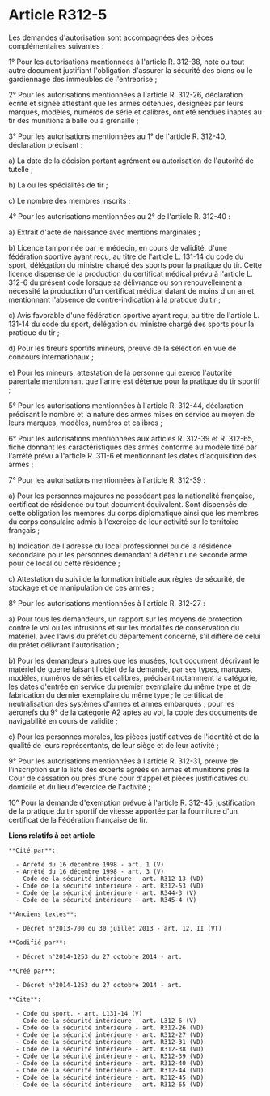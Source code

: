 # Article R312-5

Les demandes d'autorisation sont accompagnées des pièces complémentaires suivantes : 

1° Pour les autorisations mentionnées à l'article R. 312-38, note ou tout autre document justifiant l'obligation d'assurer la
sécurité des biens ou le gardiennage des immeubles de l'entreprise ; 

2° Pour les autorisations mentionnées à l'article R. 312-26, déclaration écrite et signée attestant que les armes détenues,
désignées par leurs marques, modèles, numéros de série et calibres, ont été rendues inaptes au tir des munitions à balle ou à
grenaille ; 

3° Pour les autorisations mentionnées au 1° de l'article R. 312-40, déclaration précisant : 

a) La date de la décision portant agrément ou autorisation de l'autorité de tutelle ; 

b) La ou les spécialités de tir ; 

c) Le nombre des membres inscrits ; 

4° Pour les autorisations mentionnées au 2° de l'article R. 312-40 : 

a) Extrait d'acte de naissance avec mentions marginales ; 

b) Licence tamponnée par le médecin, en cours de validité, d'une fédération sportive ayant reçu, au titre de l'article L.
131-14 du code du sport, délégation du ministre chargé des sports pour la pratique du tir. Cette licence dispense de la
production du certificat médical prévu à l'article L. 312-6 du présent code lorsque sa délivrance ou son renouvellement a
nécessité la production d'un certificat médical datant de moins d'un an et mentionnant l'absence de contre-indication à la
pratique du tir ; 

c) Avis favorable d'une fédération sportive ayant reçu, au titre de l'article L. 131-14 du code du sport, délégation du
ministre chargé des sports pour la pratique du tir ; 

d) Pour les tireurs sportifs mineurs, preuve de la sélection en vue de concours internationaux ; 

e) Pour les mineurs, attestation de la personne qui exerce l'autorité parentale mentionnant que l'arme est détenue pour la
pratique du tir sportif ; 

5° Pour les autorisations mentionnées à l'article R. 312-44, déclaration précisant le nombre et la nature des armes mises en
service au moyen de leurs marques, modèles, numéros et calibres ; 

6° Pour les autorisations mentionnées aux articles R. 312-39 et R. 312-65, fiche donnant les caractéristiques des armes
conforme au modèle fixé par l'arrêté prévu à l'article R. 311-6 et mentionnant les dates d'acquisition des armes ; 

7° Pour les autorisations mentionnées à l'article R. 312-39 : 

a) Pour les personnes majeures ne possédant pas la nationalité française, certificat de résidence ou tout document
équivalent. Sont dispensés de cette obligation les membres du corps diplomatique ainsi que les membres du corps consulaire
admis à l'exercice de leur activité sur le territoire français ; 

b) Indication de l'adresse du local professionnel ou de la résidence secondaire pour les personnes demandant à détenir une
seconde arme pour ce local ou cette résidence ; 

c) Attestation du suivi de la formation initiale aux règles de sécurité, de stockage et de manipulation de ces armes ; 

8° Pour les autorisations mentionnées à l'article R. 312-27 : 

a) Pour tous les demandeurs, un rapport sur les moyens de protection contre le vol ou les intrusions et sur les modalités de
conservation du matériel, avec l'avis du préfet du département concerné, s'il diffère de celui du préfet délivrant
l'autorisation ; 

b) Pour les demandeurs autres que les musées, tout document décrivant le matériel de guerre faisant l'objet de la demande,
par ses types, marques, modèles, numéros de séries et calibres, précisant notamment la catégorie, les dates d'entrée en
service du premier exemplaire du même type et de fabrication du dernier exemplaire du même type ; le certificat de
neutralisation des systèmes d'armes et armes embarqués ; pour les aéronefs du 9° de la catégorie A2 aptes au vol, la copie
des documents de navigabilité en cours de validité ; 

c) Pour les personnes morales, les pièces justificatives de l'identité et de la qualité de leurs représentants, de leur siège
et de leur activité ; 

9° Pour les autorisations mentionnées à l'article R. 312-31, preuve de l'inscription sur la liste des experts agréés en armes
et munitions près la Cour de cassation ou près d'une cour d'appel et pièces justificatives du domicile et du lieu d'exercice
de l'activité ; 

10° Pour la demande d'exemption prévue à l'article R. 312-45, justification de la pratique du tir sportif de vitesse apportée
par la fourniture d'un certificat de la Fédération française de tir.

**Liens relatifs à cet article**

	**Cité par**:

	  - Arrêté du 16 décembre 1998 - art. 1 (V)
	  - Arrêté du 16 décembre 1998 - art. 3 (V)
	  - Code de la sécurité intérieure - art. R312-13 (VD)
	  - Code de la sécurité intérieure - art. R312-53 (VD)
	  - Code de la sécurité intérieure - art. R344-3 (V)
	  - Code de la sécurité intérieure - art. R345-4 (V)

	**Anciens textes**:

	  - Décret n°2013-700 du 30 juillet 2013 - art. 12, II (VT)

	**Codifié par**:

	  - Décret n°2014-1253 du 27 octobre 2014 - art.

	**Créé par**:

	  - Décret n°2014-1253 du 27 octobre 2014 - art.

	**Cite**:

	  - Code du sport. - art. L131-14 (V)
	  - Code de la sécurité intérieure - art. L312-6 (V)
	  - Code de la sécurité intérieure - art. R312-26 (VD)
	  - Code de la sécurité intérieure - art. R312-27 (VD)
	  - Code de la sécurité intérieure - art. R312-31 (VD)
	  - Code de la sécurité intérieure - art. R312-38 (VD)
	  - Code de la sécurité intérieure - art. R312-39 (VD)
	  - Code de la sécurité intérieure - art. R312-40 (VD)
	  - Code de la sécurité intérieure - art. R312-44 (VD)
	  - Code de la sécurité intérieure - art. R312-45 (VD)
	  - Code de la sécurité intérieure - art. R312-65 (VD)

